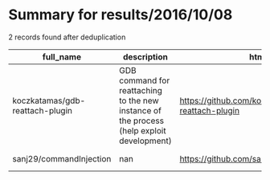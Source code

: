 
# Summary for results/2016/10/08
    
2 records found after deduplication

| full_name | description | html_url | matched_list | matched_count | pushed_at | size | stargazers_count | language | forks_count |
|---------------------------------|-------------------------------------------------------------------------------------------|----------------------------------------------------|-----------------------|-----------------|---------------------------|--------|--------------------|------------|---------------|
| koczkatamas/gdb-reattach-plugin | GDB command for reattaching to the new instance of the process (help exploit development) | https://github.com/koczkatamas/gdb-reattach-plugin | ['exploit'] | 1 | 2016-10-08 12:03:41+00:00 | 2 | 12 | Python | 2 |
| sanj29/commandInjection | nan | https://github.com/sanj29/commandInjection | ['command injection'] | 1 | 2016-10-08 05:04:59+00:00 | 0 | 1 | Java | 3 |
